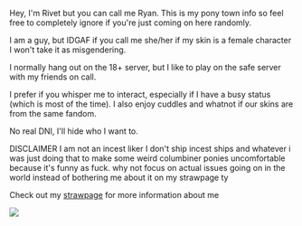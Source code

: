 Hey, I'm Rivet but you can call me Ryan. This is my pony town info so feel free to completely ignore if you're just coming on here randomly. 

I am a guy, but IDGAF if you call me she/her if my skin is a female character I won't take it as misgendering.

I normally hang out on the 18+ server, but I like to play on the safe server with my friends on call. 

I prefer if you whisper me to interact, especially if I have a busy status (which is most of the time). I also enjoy cuddles and whatnot if our skins are from the same fandom.

No real DNI, I'll hide who I want to. 

DISCLAIMER I am not an incest liker I don't ship incest ships and whatever i was just doing that to make some weird columbiner ponies uncomfortable because it's funny as fuck. why not focus on actual issues going on in the world instead of bothering me about it on my strawpage ty

Check out my <a href="https://jetboymachine.straw.page/">strawpage</a> for more information about me

<img src="https://file.garden/ZRc1mLUQNGkxIJ4W/df67753a-935b-4556-b642-22037afbf0c5.__CR0_0_600_450_PT0_SX600_V1___-removebg-preview.png"></img>
